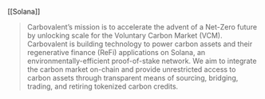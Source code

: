 [[Solana]]
> Carbovalent’s mission is to accelerate the advent of a Net-Zero future by unlocking scale for the Voluntary Carbon Market (VCM). Carbovalent is building technology to power carbon assets and their regenerative finance (ReFi) applications on Solana, an environmentally-efficient proof-of-stake network. We aim to integrate the carbon market on-chain and provide unrestricted access to carbon assets through transparent means of sourcing, bridging, trading, and retiring tokenized carbon credits.

